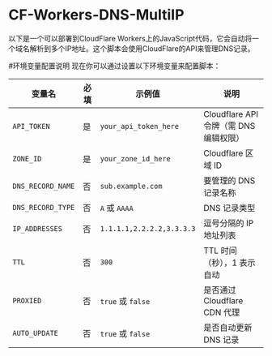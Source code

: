 # CF-Workers-DNS-MultiIP
以下是一个可以部署到CloudFlare Workers上的JavaScript代码，它会自动将一个域名解析到多个IP地址。这个脚本会使用CloudFlare的API来管理DNS记录。

#环境变量配置说明
现在你可以通过设置以下环境变量来配置脚本：

| 变量名         | 必填 | 示例值                     | 说明 |
|----------------|------|----------------------------|------|
| `API_TOKEN`    | 是   | `your_api_token_here`      | Cloudflare API 令牌（需 DNS 编辑权限） |
| `ZONE_ID`      | 是   | `your_zone_id_here`        | Cloudflare 区域 ID |
| `DNS_RECORD_NAME` | 否  | `sub.example.com`          | 要管理的 DNS 记录名称 |
| `DNS_RECORD_TYPE` | 否  | `A` 或 `AAAA`              | DNS 记录类型 |
| `IP_ADDRESSES` | 否   | `1.1.1.1,2.2.2.2,3.3.3.3` | 逗号分隔的 IP 地址列表 |
| `TTL`         | 否   | `300`                      | TTL 时间（秒），1 表示自动 |
| `PROXIED`     | 否   | `true` 或 `false`          | 是否通过 Cloudflare CDN 代理 |
| `AUTO_UPDATE` | 否   | `true` 或 `false`          | 是否自动更新 DNS 记录 |

